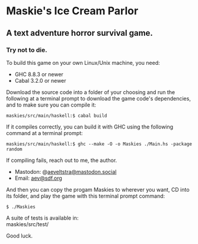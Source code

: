 # Maskie's Ice Cream Parlor  
## A text adventure horror survival game.  
### Try not to die.  

To build this game on your own Linux/Unix machine, you need:
- GHC 8.8.3 or newer
- Cabal 3.2.0 or newer

Download the source code into a folder of your choosing and run the following at a terminal prompt to download the game code's dependencies, and to make sure you can compile it:  
```bash:
maskies/src/main/haskell:$ cabal build  
```

If it compiles correctly, you can build it with GHC using the following command at a terminal prompt:  
```bash:
maskies/src/main/haskell:$ ghc --make -O -o Maskies ./Main.hs -package random  
```

If compiling fails, reach out to me, the author.  
- Mastodon: @aeveltstra@mastodon.social
- Email: aev@sdf.org

And then you can copy the progam Maskies to wherever you want, CD into its folder, and play the game with this terminal prompt command:  
```bash:
$ ./Maskies  
``` 
A suite of tests is available in:  
maskies/src/test/  

Good luck.
